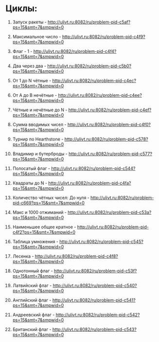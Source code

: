 # Циклы:
  
  1) Запуск ракеты - http://ulivt.ru:8082/ru/problem-pid-c5af?ps=15&smt=7&smpwid=0
  
  2) Максимальное число - http://ulivt.ru:8082/ru/problem-pid-c4f9?ps=15&smt=7&smpwid=0
  
  3) Флаг - 1 - http://ulivt.ru:8082/ru/problem-pid-c4f4?ps=15&smt=7&smpwid=0
  
  4) Два через два - http://ulivt.ru:8082/ru/problem-pid-c5b0?ps=15&smt=7&smpwid=0
  
  5) От 1 до N чётные - http://ulivt.ru:8082/ru/problem-pid-c4ec?ps=15&smt=7&smpwid=0
  
  6) От A до B нечётные - http://ulivt.ru:8082/ru/problem-pid-c4ee?ps=15&smt=7&smpwid=0
  
  7) Чётные и нечётные до N - http://ulivt.ru:8082/ru/problem-pid-c4ef?ps=15&smt=7&smpwid=0
  
  8) Сумма вводимых чисел - http://ulivt.ru:8082/ru/problem-pid-c4f0?ps=15&smt=7&smpwid=0
  
  9) Турнир по Hearthstone - http://ulivt.ru:8082/ru/problem-pid-c578?ps=15&smt=7&smpwid=0
  
  10) Владимир и бутерброды - http://ulivt.ru:8082/ru/problem-pid-c577?ps=15&smt=7&smpwid=0
  
  11) Полосатый флаг - http://ulivt.ru:8082/ru/problem-pid-c544?ps=15&smt=7&smpwid=0
  
  12) Квадраты до N - http://ulivt.ru:8082/ru/problem-pid-c4fa?ps=15&smt=7&smpwid=0
  
  13) Количество чётных чисел: До нуля - http://ulivt.ru:8082/ru/problem-pid-c669?ps=15&smt=7&smpwid=0
  
  14) Макс и 1000 отжиманий - http://ulivt.ru:8082/ru/problem-pid-c53a?ps=15&smt=7&smpwid=0
  
  15) Наименьшее общее кратное - http://ulivt.ru:8082/ru/problem-pid-c4f2?ps=15&smt=7&smpwid=0
  
  16) Таблица умножения - http://ulivt.ru:8082/ru/problem-pid-c545?ps=15&smt=7&smpwid=0
  
  17) Лесенка - http://ulivt.ru:8082/ru/problem-pid-c4f8?ps=15&smt=7&smpwid=0
  
  18) Однотонный флаг - http://ulivt.ru:8082/ru/problem-pid-c53f?ps=15&smt=7&smpwid=0
  
  19) Латвийский флаг - http://ulivt.ru:8082/ru/problem-pid-c540?ps=15&smt=7&smpwid=0
  
  20) Английский флаг - http://ulivt.ru:8082/ru/problem-pid-c541?ps=15&smt=7&smpwid=0
  
  21) Андреевский флаг - http://ulivt.ru:8082/ru/problem-pid-c542?ps=15&smt=7&smpwid=0
  
  22) Британский флаг - http://ulivt.ru:8082/ru/problem-pid-c543?ps=15&smt=7&smpwid=0

